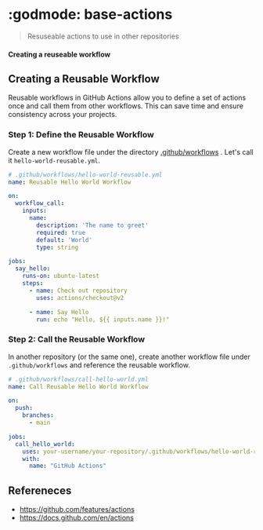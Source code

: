 # :godmode: base-actions
> Resuseable actions to use in other repositories

#### Creating a reuseable workflow

## Creating a Reusable Workflow

Reusable workflows in GitHub Actions allow you to define a set of actions once and call them from other workflows. This can save time and ensure consistency across your projects.

### Step 1: Define the Reusable Workflow

Create a new workflow file under the directory  [.github/workflows](./github/workflows) . Let's call it `hello-world-reusable.yml`.

```yaml
# .github/workflows/hello-world-reusable.yml
name: Reusable Hello World Workflow

on:
  workflow_call:
    inputs:
      name:
        description: 'The name to greet'
        required: true
        default: 'World'
        type: string

jobs:
  say_hello:
    runs-on: ubuntu-latest
    steps:
      - name: Check out repository
        uses: actions/checkout@v2

      - name: Say Hello
        run: echo "Hello, ${{ inputs.name }}!"
```
### Step 2: Call the Reusable Workflow

In another repository (or the same one), create another workflow file under `.github/workflows` and reference the reusable workflow.

```yaml
# .github/workflows/call-hello-world.yml
name: Call Reusable Hello World Workflow

on:
  push:
    branches:
      - main

jobs:
  call_hello_world:
    uses: your-username/your-repository/.github/workflows/hello-world-reusable.yml@main
    with:
      name: "GitHub Actions"

```

## Refereneces
- https://github.com/features/actions
- https://docs.github.com/en/actions

